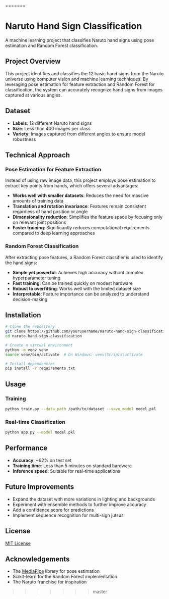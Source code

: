 
=======
# Naruto Hand Sign Classification

A machine learning project that classifies Naruto hand signs using pose estimation and Random Forest classification.

## Project Overview

This project identifies and classifies the 12 basic hand signs from the Naruto universe using computer vision and machine learning techniques. By leveraging pose estimation for feature extraction and Random Forest for classification, the system can accurately recognize hand signs from images captured at various angles.

## Dataset

- **Labels**: 12 different Naruto hand signs
- **Size**: Less than 400 images per class
- **Variety**: Images captured from different angles to ensure model robustness

## Technical Approach

### Pose Estimation for Feature Extraction

Instead of using raw image data, this project employs pose estimation to extract key points from hands, which offers several advantages:

- **Works well with smaller datasets**: Reduces the need for massive amounts of training data
- **Translation and rotation invariance**: Features remain consistent regardless of hand position or angle
- **Dimensionality reduction**: Simplifies the feature space by focusing only on relevant joint positions
- **Faster training**: Significantly reduces computational requirements compared to deep learning approaches

### Random Forest Classification

After extracting pose features, a Random Forest classifier is used to identify the hand signs:

- **Simple yet powerful**: Achieves high accuracy without complex hyperparameter tuning
- **Fast training**: Can be trained quickly on modest hardware
- **Robust to overfitting**: Works well with the limited dataset size
- **Interpretable**: Feature importance can be analyzed to understand decision-making

## Installation

```bash
# Clone the repository
git clone https://github.com/yourusername/naruto-hand-sign-classification.git
cd naruto-hand-sign-classification

# Create a virtual environment
python -m venv venv
source venv/bin/activate  # On Windows: venv\Scripts\activate

# Install dependencies
pip install -r requirements.txt
```

## Usage

### Training

```bash
python train.py --data_path /path/to/dataset --save_model model.pkl
```


### Real-time Classification

```bash
python app.py --model model.pkl
```



## Performance

- **Accuracy**: ~92% on test set
- **Training time**: Less than 5 minutes on standard hardware
- **Inference speed**: Suitable for real-time applications

## Future Improvements

- Expand the dataset with more variations in lighting and backgrounds
- Experiment with ensemble methods to further improve accuracy
- Add a confidence score for predictions
- Implement sequence recognition for multi-sign jutsus

## License

[MIT License](LICENSE)

## Acknowledgements

- The [MediaPipe](https://google.github.io/mediapipe/) library for pose estimation
- Scikit-learn for the Random Forest implementation
- The Naruto franchise for inspiration
>>>>>>> master

